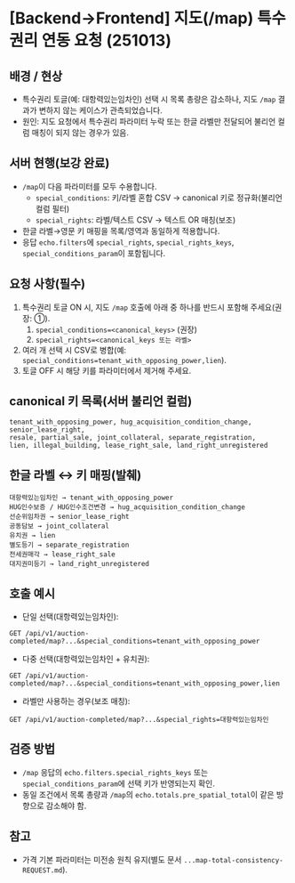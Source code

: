 # [Backend→Frontend] 지도(/map) 특수권리 연동 요청 (251013)

## 배경 / 현상

- 특수권리 토글(예: 대항력있는임차인) 선택 시 목록 총량은 감소하나, 지도 `/map` 결과가 변하지 않는 케이스가 관측되었습니다.
- 원인: 지도 요청에서 특수권리 파라미터 누락 또는 한글 라벨만 전달되어 불리언 컬럼 매칭이 되지 않는 경우가 있음.

## 서버 현행(보강 완료)

- `/map`이 다음 파라미터를 모두 수용합니다.
  - `special_conditions`: 키/라벨 혼합 CSV → canonical 키로 정규화(불리언 컬럼 필터)
  - `special_rights`: 라벨/텍스트 CSV → 텍스트 OR 매칭(보조)
- 한글 라벨→영문 키 매핑을 목록/영역과 동일하게 적용합니다.
- 응답 `echo.filters`에 `special_rights`, `special_rights_keys`, `special_conditions_param`이 포함됩니다.

## 요청 사항(필수)

1. 특수권리 토글 ON 시, 지도 `/map` 호출에 아래 중 하나를 반드시 포함해 주세요(권장: ①).
   1. `special_conditions=<canonical_keys>` (권장)
   2. `special_rights=<canonical_keys 또는 라벨>`
2. 여러 개 선택 시 CSV로 병합(예: `special_conditions=tenant_with_opposing_power,lien`).
3. 토글 OFF 시 해당 키를 파라미터에서 제거해 주세요.

## canonical 키 목록(서버 불리언 컬럼)

```
tenant_with_opposing_power, hug_acquisition_condition_change, senior_lease_right,
resale, partial_sale, joint_collateral, separate_registration,
lien, illegal_building, lease_right_sale, land_right_unregistered
```

## 한글 라벨 ↔ 키 매핑(발췌)

```
대항력있는임차인 → tenant_with_opposing_power
HUG인수보증 / HUG인수조건변경 → hug_acquisition_condition_change
선순위임차권 → senior_lease_right
공동담보 → joint_collateral
유치권 → lien
별도등기 → separate_registration
전세권매각 → lease_right_sale
대지권미등기 → land_right_unregistered
```

## 호출 예시

- 단일 선택(대항력있는임차인):

```
GET /api/v1/auction-completed/map?...&special_conditions=tenant_with_opposing_power
```

- 다중 선택(대항력있는임차인 + 유치권):

```
GET /api/v1/auction-completed/map?...&special_conditions=tenant_with_opposing_power,lien
```

- 라벨만 사용하는 경우(보조 매칭):

```
GET /api/v1/auction-completed/map?...&special_rights=대항력있는임차인
```

## 검증 방법

- `/map` 응답의 `echo.filters.special_rights_keys` 또는 `special_conditions_param`에 선택 키가 반영되는지 확인.
- 동일 조건에서 목록 총량과 `/map`의 `echo.totals.pre_spatial_total`이 같은 방향으로 감소해야 함.

## 참고

- 가격 기본 파라미터는 미전송 원칙 유지(별도 문서 `...map-total-consistency-REQUEST.md`).
